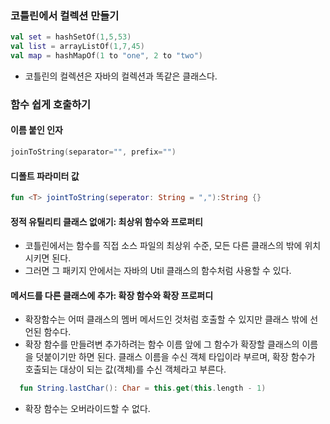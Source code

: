 ### 코틀린에서 컬렉션 만들기
```kotlin
val set = hashSetOf(1,5,53)
val list = arrayListOf(1,7,45)
val map = hashMapOf(1 to "one", 2 to "two")
```
- 코틀린의 컬렉션은 자바의 컬렉션과 똑같은 클래스다.
### 함수 쉽게 호출하기 
#### 이름 붙인 인자
```kotlin
joinToString(separator="", prefix="")
```
#### 디폴트 파라미터 값
```kotlin
fun <T> jointToString(seperator: String = ","):String {}
```
#### 정적 유틸리티 클래스 없애기: 최상위 함수와 프로퍼티
- 코틀린에서는 함수를 직접 소스 파일의 최상위 수준, 모든 다른 클래스의 밖에 위치시키면 된다. 
- 그러면 그 패키지 안에서는 자바의 Util 클래스의 함수처럼 사용할 수 있다.
#### 메서드를 다른 클래스에 추가: 확장 함수와 확장 프로퍼디
- 확장함수는 어떠 클래스의 멤버 메서드인 것처럼 호출할 수 있지만 클래스 밖에 선언된 함수다.
- 확장 함수를 만들려변 추가하려는 함수 이름 앞에 그 함수가 확장할 클래스의 이름을 덧붙이기만 하면 된다. 클래스 이름을 수신 객체 타입이라 부르며, 확장 함수가 호출되는 대상이 되는 값(객체)를 수신 객체라고 부른다.
```kotlin
  fun String.lastChar(): Char = this.get(this.length - 1)
```
- 확장 함수는 오버라이드할 수 없다.
